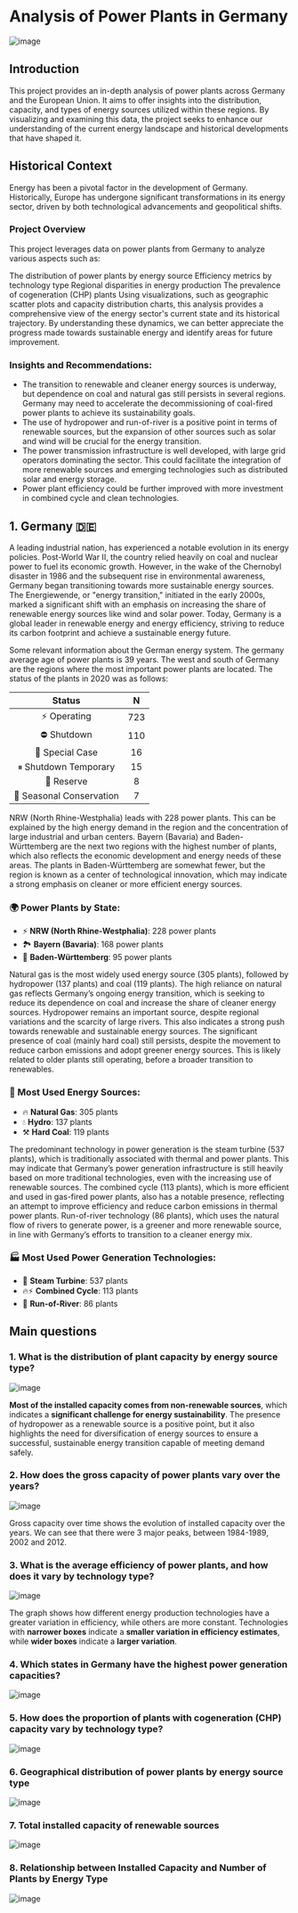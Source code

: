 # Analysis of Power Plants in Germany 

![image](https://github.com/user-attachments/assets/bb9cb878-6ec6-4ee0-b2d1-bd39ce896d24)

## Introduction
This project provides an in-depth analysis of power plants across Germany and the European Union. It aims to offer insights into the distribution, capacity, and types of energy sources utilized within these regions. By visualizing and examining this data, the project seeks to enhance our understanding of the current energy landscape and historical developments that have shaped it.

## Historical Context
Energy has been a pivotal factor in the development of Germany. Historically, Europe has undergone significant transformations in its energy sector, driven by both technological advancements and geopolitical shifts.

### Project Overview
This project leverages data on power plants from Germany to analyze various aspects such as:

The distribution of power plants by energy source
Efficiency metrics by technology type
Regional disparities in energy production
The prevalence of cogeneration (CHP) plants
Using visualizations, such as geographic scatter plots and capacity distribution charts, this analysis provides a comprehensive view of the energy sector's current state and its historical trajectory. By understanding these dynamics, we can better appreciate the progress made towards sustainable energy and identify areas for future improvement.

### Insights and Recommendations:
- The transition to renewable and cleaner energy sources is underway, but dependence on coal and natural gas still persists in several regions. Germany may need to accelerate the decommissioning of coal-fired power plants to achieve its sustainability goals.
- The use of hydropower and run-of-river is a positive point in terms of renewable sources, but the expansion of other sources such as solar and wind will be crucial for the energy transition.
- The power transmission infrastructure is well developed, with large grid operators dominating the sector. This could facilitate the integration of more renewable sources and emerging technologies such as distributed solar and energy storage.
- Power plant efficiency could be further improved with more investment in combined cycle and clean technologies.

## 1. Germany 🇩🇪
A leading industrial nation, has experienced a notable evolution in its energy policies. Post-World War II, the country relied heavily on coal and nuclear power to fuel its economic growth. However, in the wake of the Chernobyl disaster in 1986 and the subsequent rise in environmental awareness, Germany began transitioning towards more sustainable energy sources. The Energiewende, or "energy transition," initiated in the early 2000s, marked a significant shift with an emphasis on increasing the share of renewable energy sources like wind and solar power. Today, Germany is a global leader in renewable energy and energy efficiency, striving to reduce its carbon footprint and achieve a sustainable energy future. 

Some relevant information about the German energy system. The germany average age of power plants is 39 years. The west and south of Germany are the regions where the most important power plants are located. 
The status of the plants in 2020 was as follows:

| Status                    | N     |
|:------------------------:|:---------------:|
| ⚡ Operating              |       723       |
| ⛔ Shutdown              |       110       |
| 🌟 Special Case          |        16       |
| ⏸ Shutdown Temporary     |        15       |
| 🔋 Reserve               |         8       |
| 🍃 Seasonal Conservation |         7       |

NRW (North Rhine-Westphalia) leads with 228 power plants. This can be explained by the high energy demand in the region and the concentration of large industrial and urban centers. Bayern (Bavaria) and Baden-Württemberg are the next two regions with the highest number of plants, which also reflects the economic development and energy needs of these areas. The plants in Baden-Württemberg are somewhat fewer, but the region is known as a center of technological innovation, which may indicate a strong emphasis on cleaner or more efficient energy sources.

### 🌍 Power Plants by State:
- ⚡ **NRW (North Rhine-Westphalia)**: 228 power plants
- 🏞 **Bayern (Bavaria)**: 168 power plants
- 🌲 **Baden-Württemberg**: 95 power plants

Natural gas is the most widely used energy source (305 plants), followed by hydropower (137 plants) and coal (119 plants). The high reliance on natural gas reflects Germany’s ongoing energy transition, which is seeking to reduce its dependence on coal and increase the share of cleaner energy sources. Hydropower remains an important source, despite regional variations and the scarcity of large rivers. This also indicates a strong push towards renewable and sustainable energy sources. The significant presence of coal (mainly hard coal) still persists, despite the movement to reduce carbon emissions and adopt greener energy sources. This is likely related to older plants still operating, before a broader transition to renewables.

### 🔋 Most Used Energy Sources:
- 🔥 **Natural Gas**: 305 plants
- 💧 **Hydro**: 137 plants
- ⚒ **Hard Coal**: 119 plants

The predominant technology in power generation is the steam turbine (537 plants), which is traditionally associated with thermal and power plants. This may indicate that Germany’s power generation infrastructure is still heavily based on more traditional technologies, even with the increasing use of renewable sources. The combined cycle (113 plants), which is more efficient and used in gas-fired power plants, also has a notable presence, reflecting an attempt to improve efficiency and reduce carbon emissions in thermal power plants. Run-of-river technology (86 plants), which uses the natural flow of rivers to generate power, is a greener and more renewable source, in line with Germany’s efforts to transition to a cleaner energy mix.

### 🏭 Most Used Power Generation Technologies:
- 🔄 **Steam Turbine**: 537 plants
- 🔥⚡ **Combined Cycle**: 113 plants
- 🌊 **Run-of-River**: 86 plants
 
## Main questions

### 1. What is the distribution of plant capacity by energy source type?

![image](https://github.com/user-attachments/assets/8790aa1b-4715-4f33-88bf-3555582d267a)

**Most of the installed capacity comes from non-renewable sources**, which indicates a **significant challenge for energy sustainability**. The presence of hydropower as a renewable source is a positive point, but it also highlights the need for diversification of energy sources to ensure a successful, sustainable energy transition capable of meeting demand safely.

### 2. How does the gross capacity of power plants vary over the years?

![image](https://github.com/user-attachments/assets/053cbdfd-d610-46d1-b20f-efd66512a5dc)

Gross capacity over time shows the evolution of installed capacity over the years. We can see that there were 3 major peaks, between 1984-1989, 2002 and 2012.

### 3. What is the average efficiency of power plants, and how does it vary by technology type?

![image](https://github.com/user-attachments/assets/e58bf024-cb47-4db2-a630-f021b4ff8216)

The graph shows how different energy production technologies have a greater variation in efficiency, while others are more constant. Technologies with **narrower boxes** indicate a **smaller variation in efficiency estimates**, while **wider boxes** indicate a **larger variation**.

### 4. Which states in Germany have the highest power generation capacities?

![image](https://github.com/user-attachments/assets/d6294037-a4ef-48bc-9cb9-4f6b03d0352a)

### 5. How does the proportion of plants with cogeneration (CHP) capacity vary by technology type?

![image](https://github.com/user-attachments/assets/f40f9c47-38a9-48ce-beb4-df65de6214a7)

### 6. Geographical distribution of power plants by energy source type

![image](https://github.com/user-attachments/assets/86ee7431-ae6b-45bb-9fc5-7c239b12eb5f)

### 7. Total installed capacity of renewable sources

![image](https://github.com/user-attachments/assets/68846a03-63bd-4e9a-964a-df3aa7a84626)

### 8. Relationship between Installed Capacity and Number of Plants by Energy Type

![image](https://github.com/user-attachments/assets/27f8aebe-7648-42d0-bcec-02d5bf76627b)



